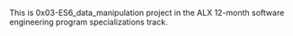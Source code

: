 This is 0x03-ES6_data_manipulation project in the ALX 12-month software engineering program specializations track.
